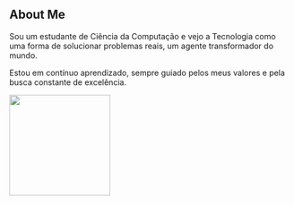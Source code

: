 ## About Me

Sou um estudante de Ciência da Computação e vejo a Tecnologia como uma forma de solucionar problemas reais, um agente transformador do mundo.

Estou em contínuo aprendizado, sempre guiado pelos meus valores e pela busca constante de excelência.

<a href="https://github.com/fisaq">
<img height="180em" src="https://github-readme-stats.vercel.app/api/top-langs/?username=fisaq&layout=compact&langs_count=7&theme=onelight"/> 
